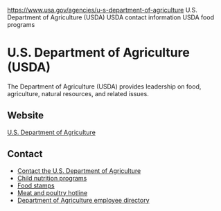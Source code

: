 

https://www.usa.gov/agencies/u-s-department-of-agriculture
U.S. Department of Agriculture (USDA)
USDA contact information
USDA food programs

# U.S. Department of Agriculture (USDA)

The Department of Agriculture (USDA) provides leadership on food, agriculture, natural resources, and related issues.

## Website

[U.S. Department of Agriculture](https://www.usda.gov/)

## Contact

* [Contact the U.S. Department of Agriculture](https://www.usda.gov/about-usda/general-information/contact-us)
* [Child nutrition programs](https://www.fns.usda.gov/assistance-children-kindergarten-12th-grade)
* [Food stamps](https://www.fns.usda.gov/snap/state-directory)
* [Meat and poultry hotline](https://www.fsis.usda.gov/food-safety/safe-food-handling-and-preparation/usda-meat-and-poultry-hotline)
* [Department of Agriculture employee directory](https://offices.sc.egov.usda.gov/employeeDirectory/app)
